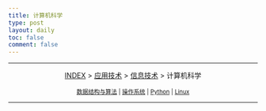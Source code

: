 ```yaml
---
title: 计算机科学
type: post
layout: daily
toc: false
comment: false
---
```

---
<span><center>[INDEX](/gknows/index) > [应用技术](/gknows/应用技术) > [信息技术](/gknows/信息技术) > 计算机科学</center></span>

<small><center>[数据结构与算法](/gknows/数据结构与算法) | [操作系统](/gknows/操作系统) | [Python](/gknows/python) | [Linux](/gknows/linux)</center></small>

---
